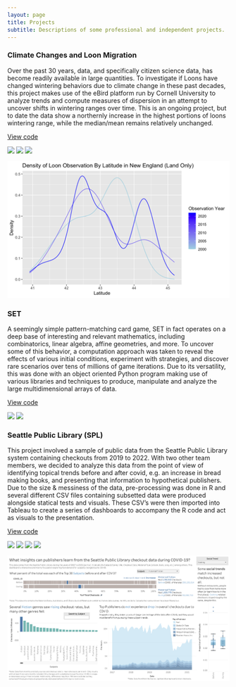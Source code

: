 ```yaml
---
layout: page
title: Projects
subtitle: Descriptions of some professional and independent projects. 
---
```


### Climate Changes and Loon Migration 

Over the past 30 years, data, and specifically citizen science data, has become readily available in large quantities. To investigate if Loons have changed wintering behaviors due to climate change in these past decades, this project makes use of the eBird platform run by Cornell University to analyze trends and compute measures of dispersion in an attempt to uncover shifts in wintering ranges over time. This is an ongoing project, but to date the data show a northernly increase in the highest portions of loons wintering range, while the median/mean remains relatively unchanged. 

[View code](https://github.com/ThomasMatthews314/eBird_Loons)

[![](https://img.shields.io/badge/R-lightgray?logo=R)](#)
[![](https://img.shields.io/badge/RStudio-lightgray?logo=RStudio)](#)
[![](https://img.shields.io/badge/Tidyverse-lightgray?logo=Tidyverse)](#) 

![](img/density_ne_land.png)


### SET

A seemingly simple pattern-matching card game, SET in fact operates on a deep base of interesting and relevant mathematics, including combinatorics, linear algebra, affine geometries, and more. To uncover some of this behavior, a computation approach was taken to reveal the effects of various initial conditions, experiment with strategies, and discover rare scenarios over tens of millions of game iterations. Due to its versatility, this was done with an object oriented Python program making use of various libraries and techniques to produce, manipulate and analyze the large multidimensional arrays of data. 

[View code](https://github.com/ThomasMatthews314/SET)

[![](https://img.shields.io/badge/Python-lightgray?logo=Python)](#) 
[![](https://img.shields.io/badge/NumPy-lightgray?logo=numpy)](#) 

### Seattle Public Library (SPL)

This project involved a sample of public data from the Seattle Public Library system containing checkouts from 2019 to 2022. With two other team members, we decided to analyze this data from the point of view of identifying topical trends before and after covid, e.g. an increase in bread making books, and presenting that information to hypothetical publishers. Due to the size & messiness of the data, pre-processing was done in R and several different CSV files containing subsetted data were produced alongside statical tests and visuals. These CSV’s were then imported into Tableau to create a series of dashboards to accompany the R code and act as visuals to the presentation. 

[View code](https://github.com/ThomasMatthews314/Coursework)

[![](https://img.shields.io/badge/R-lightgray?logo=R)](#)
[![](https://img.shields.io/badge/RStudio-lightgray?logo=RStudio)](#)
[![](https://img.shields.io/badge/Tidyverse-lightgray?logo=Tidyverse)](#)
[![](https://img.shields.io/badge/Tableau-lightgray?logo=Tableau)](#)

![](img/spl_dashboard.png)


